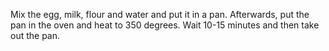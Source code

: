 Mix the egg, milk, flour and water and put it in a pan. Afterwards, put the pan in the oven and heat to 350 degrees. Wait 10-15 minutes and then take out the pan.